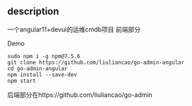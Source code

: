 ## description
一个angular11+devui的运维cmdb项目 前端部分

Demo
```
sudo npm i -g npm@7.5.6
git clone https://github.com/liuliancao/go-admin-angular
cd go-admin-angular
npm install --save-dev
npm start
```

后端部分在https://github.com/liuliancao/go-admin

